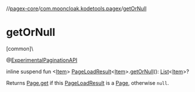 //[pagex-core](../../index.md)/[com.mooncloak.kodetools.pagex](index.md)/[getOrNull](get-or-null.md)

# getOrNull

[common]\

@[ExperimentalPaginationAPI](-experimental-pagination-a-p-i/index.md)

inline suspend fun &lt;[Item](get-or-null.md)&gt; [PageLoadResult](-page-load-result/index.md)&lt;[Item](get-or-null.md)&gt;.[getOrNull](get-or-null.md)(): [List](https://kotlinlang.org/api/latest/jvm/stdlib/kotlin.collections/-list/index.html)&lt;[Item](get-or-null.md)&gt;?

Returns [Page.get](-page/get.md) if this [PageLoadResult](-page-load-result/index.md) is a [Page](-page/index.md), otherwise `null`.
